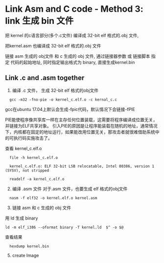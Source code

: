 # Link Asm and C code - Method 3: link 生成 bin 文件

把 kernel 的c语言部分(多个.c文件) 编译成 32-bit elf 格式的.obj 文件, 

把kernel.asm 也编译成 32-bit elf 格式的.obj 文件

链接 asm 生成的 obj文件 和 c 生成的 obj 文件, 通过链接器参数 或 链接脚本 指定 代码的起始地址, 同时指定输出格式为 binary, 直接生成kernel.bin

## Link .c and .asm together

1. 编译 .c 文件， 生成 32-bit elf 格式的obj文件
```
  gcc -m32 -fno-pie -o kernel_c.elf.o -c kernal_c.c
```
gcc在ubuntu 17.04上默认会生成-fpic代码，默认情况下会链接-fPIE

PIE能使程序像共享库一样在主存任何位置装载，这需要将程序编译成位置无关，并链接为ELF共享对象。
引入PIE的原因是让程序能装载在随机的地址，通常情况下，内核都在固定的地址运行，如果能改用位置无关，那攻击者就很难借助系统中的可执行码实施攻击了。

查看 kernel_c.elf.o
```
  file -h kernel_c.elf.o

  kernel_c.elf.o: ELF 32-bit LSB relocatable, Intel 80386, version 1 (SYSV), not stripped
```

```
  readelf -a kernel_c.elf.o
```

2. 编译 .asm 文件
对于.asm 文件，也要生成 elf 格式的obj文件
```
  nasm -f elf32 -o kernel.elf.o kernel.asm
```

3. 链接 asm 和 c 生成的 obj 文件 

用 ld 生成 binary
```
ld -m elf_i386 --oformat binary -T kernel.ld  $^ -o $@
```

查看结果 
```
  hexdump kernel.bin
```


5. create Image